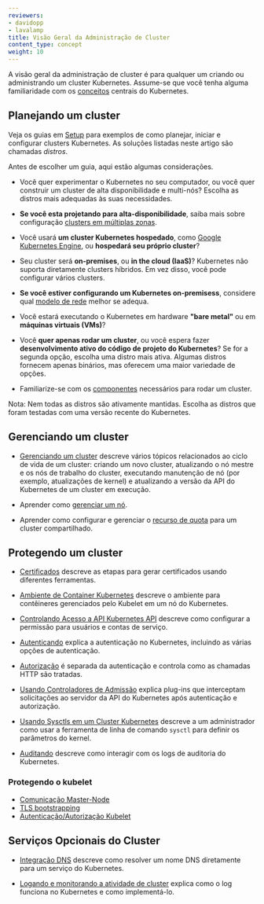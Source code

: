```yaml
---
reviewers:
- davidopp
- lavalamp
title: Visão Geral da Administração de Cluster
content_type: concept
weight: 10
---
```


<!-- overview -->
A visão geral da administração de cluster é para qualquer um criando ou administrando um cluster Kubernetes. Assume-se que você tenha alguma familiaridade com os [conceitos](/docs/concepts/) centrais do Kubernetes.


<!-- body -->
## Planejando um cluster

Veja os guias em [Setup](/docs/setup/) para exemplos de como planejar, iniciar e configurar clusters Kubernetes. As soluções listadas neste artigo são chamadas *distros*.

Antes de escolher um guia, aqui estão algumas considerações.

- Você quer experimentar o Kubernetes no seu computador, ou você quer construir um cluster de alta  disponibilidade e multi-nós? Escolha as distros mais adequadas às suas necessidades.
- **Se você esta projetando para alta-disponibilidade**, saiba mais sobre configuração [clusters em múltiplas zonas](/docs/concepts/cluster-administration/federation/).
- Você usará **um cluster Kubernetes hospedado**, como [Google Kubernetes Engine](https://cloud.google.com/kubernetes-engine/), ou **hospedará seu próprio cluster**?
- Seu cluster será **on-premises**, ou **in the cloud (IaaS)**? Kubernetes não suporta diretamente clusters híbridos. Em vez disso, você pode configurar vários clusters.
- **Se você estiver configurando um Kubernetes on-premisess**, considere qual [modelo de rede](/docs/concepts/cluster-administration/networking/) melhor se adequa.
- Você estará executando o Kubernetes em hardware **"bare metal"** ou em **máquinas virtuais (VMs)**?

- Você **quer apenas rodar um cluster**, ou você espera fazer **desenvolvimento ativo do código de projeto do Kubernetes**?  Se for a segunda opção, escolha uma distro mais ativa. Algumas distros fornecem apenas binários, mas oferecem uma maior variedade de opções.

- Familiarize-se com os [componentes](/docs/admin/cluster-components/) necessários para rodar um cluster.

Nota: Nem todas as distros são ativamente mantidas. Escolha as distros que foram testadas com uma versão recente do Kubernetes.

## Gerenciando um cluster

* [Gerenciando um cluster](/docs/tasks/administer-cluster/cluster-management/) descreve vários tópicos relacionados ao ciclo de vida de um cluster: criando um novo cluster,  atualizando o nó mestre e os nós de trabalho do cluster, executando manutenção de nó (por exemplo, atualizações de kernel) e atualizando a versão da API do Kubernetes de um cluster em execução.

* Aprender como [gerenciar um nó](/docs/concepts/nodes/node/).

* Aprender como configurar e gerenciar o [recurso de quota](/docs/concepts/policy/resource-quotas/) para um cluster compartilhado.

## Protegendo um cluster

* [Certificados](/docs/concepts/cluster-administration/certificates/) descreve as etapas para gerar certificados usando diferentes ferramentas.

* [Ambiente de Container Kubernetes](/docs/concepts/containers/container-environment-variables/) descreve o ambiente para contêineres gerenciados pelo Kubelet em um nó do Kubernetes.

* [Controlando Acesso a API Kubernetes API](/docs/reference/access-authn-authz/controlling-access/) descreve como configurar
a permissão para usuários e contas de serviço.

* [Autenticando](/docs/reference/access-authn-authz/authentication/) explica a autenticação no Kubernetes, incluindo as várias opções de autenticação.

* [Autorização](/docs/reference/access-authn-authz/authorization/) é separada da autenticação e controla como as chamadas HTTP são tratadas.

* [Usando Controladores de Admissão](/docs/reference/access-authn-authz/admission-controllers/) explica plug-ins que interceptam solicitações ao servidor da API do Kubernetes após autenticação e autorização.

* [Usando Sysctls em um Cluster Kubernetes](/docs/concepts/cluster-administration/sysctl-cluster/) descreve a um administrador como usar a ferramenta de linha de comando `sysctl` para definir os parâmetros do kernel.


* [Auditando](/docs/tasks/debug-application-cluster/audit/) 
descreve como interagir com os logs de auditoria do Kubernetes.

### Protegendo o kubelet
  * [Comunicação Master-Node ](/docs/concepts/architecture/master-node-communication/)
  * [TLS bootstrapping](/docs/reference/command-line-tools-reference/kubelet-tls-bootstrapping/)
  * [Autenticação/Autorização Kubelet](/docs/admin/kubelet-authentication-authorization/)

## Serviços Opcionais do Cluster

* [Integração DNS](/docs/concepts/services-networking/dns-pod-service/) descreve como resolver um nome DNS diretamente para um serviço do Kubernetes.

* [Logando e monitorando a atividade de cluster](/docs/concepts/cluster-administration/logging/) explica como o log funciona no Kubernetes e como implementá-lo.




